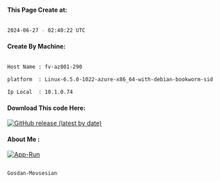 
   
#### This Page Create at:

```bash

2024-06-27 - 02:40:22 UTC

```

#### Create By Machine:

```bash

Host Name : fv-az801-290

platform  : Linux-6.5.0-1022-azure-x86_64-with-debian-bookworm-sid

Ip Local  : 10.1.0.74

```
#### Download This code Here:

[![GitHub release (latest by date)](https://img.shields.io/github/v/release/Gosdan-Movsesian/Gosdan?style=for-the-badge&label=Download)](https://github.com/Gosdan-Movsesian/Gosdan/releases) 

</p> 

#### About Me :

[![App-Run](https://github.com/Gosdan-Movsesian/Gosdan/actions/workflows/App-Run.yml/badge.svg)](https://github.com/Gosdan-Movsesian/Gosdan/actions/workflows/App-Run.yml)

```bash

Gosdan-Movsesian

```

